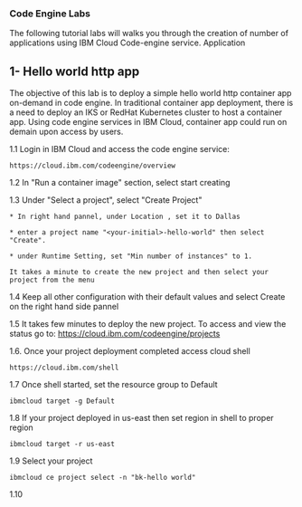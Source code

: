 ### Code Engine Labs

The following tutorial labs will walks you through the creation of number of applications using IBM Cloud Code-engine service. Application

## 1- Hello world http app 
The objective of this lab is to deploy a simple hello world http container app on-demand in code engine. 
In traditional container app deployment, there is a need to deploy an IKS or RedHat Kubernetes cluster to host a container app. Using code engine services in
IBM Cloud, container app could run on demain upon access by users.

1.1 Login in IBM Cloud and access the code engine service:
```
https://cloud.ibm.com/codeengine/overview
```

1.2 In "Run a container image" section, select start creating

1.3 Under "Select a project", select "Create Project"

    * In right hand pannel, under Location , set it to Dallas
    
    * enter a project name "<your-initial>-hello-world" then select "Create".
    
    * under Runtime Setting, set "Min number of instances" to 1.
    
    It takes a minute to create the new project and then select your project from the menu

1.4 Keep all other configuration with their default values and select Create on the right hand side pannel

1.5 It takes few minutes to deploy the new project. To access and view the status go to:
https://cloud.ibm.com/codeengine/projects

1.6. Once your project deployment completed access cloud shell
```
https://cloud.ibm.com/shell
```

1.7 Once shell started, set the resource group to Default
```
ibmcloud target -g Default
```

1.8 If your project deployed in us-east then set region in shell to proper region
```
ibmcloud target -r us-east
```

1.9 Select your project
```
ibmcloud ce project select -n "bk-hello world"
```

1.10 
